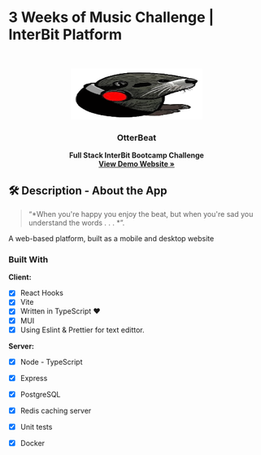 # 3 Weeks of Music Challenge | InterBit Platform

<br />
<p align="center">
  <a href="#">
    <img src="front-end/src/assets/logo.svg" alt="Logo" width="260" height="100">
  </a>

  <strong>
    <h3 align="center" >OtterBeat</h3>
  </strong>
  <p align="center">
    <strong>
      Full Stack InterBit Bootcamp Challenge
    </strong>
    <br />
    <a href="#"><strong>View Demo Website »</strong></a>
    <br />
  </p>
</p>


## 🛠 Description - About the App
> “*When you're happy you enjoy the beat, but when you're sad you understand the words . . . *”.

A web-based platform, built as a mobile and desktop website


### Built With
**Client:**
-   [x] React Hooks
-   [x] Vite
-   [x] Written in TypeScript ♥
-   [x] MUI
-   [x] Using Eslint & Prettier for text edittor.

**Server:**
-   [x] Node - TypeScript
-   [x] Express
-   [x] PostgreSQL
-   [x] Redis caching server
-   [x] Unit tests
-   [x] Docker





